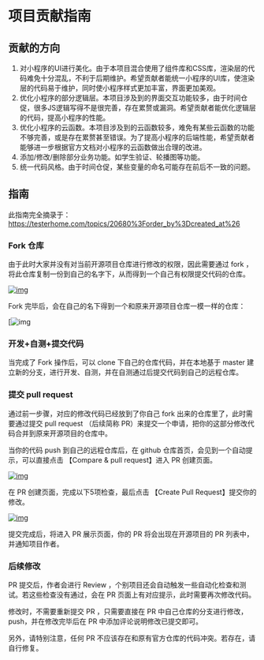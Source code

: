 # 项目贡献指南

## 贡献的方向

1. 对小程序的UI进行美化。由于本项目混合使用了组件库和CSS库，渲染层的代码难免十分混乱，不利于后期维护。希望贡献者能统一小程序的UI库，使渲染层的代码易于维护，同时使小程序样式更加丰富，界面更加美观。
2. 优化小程序的部分逻辑层。本项目涉及到的界面交互功能较多，由于时间仓促，很多JS逻辑写得不是很完善，存在累赘或漏洞。希望贡献者能优化逻辑层的代码，提高小程序的性能。
3. 优化小程序的云函数。本项目涉及到的云函数较多，难免有某些云函数的功能不够完善，或是存在累赘甚至错误。为了提高小程序的后端性能，希望贡献者能够进一步根据官方文档对小程序的云函数做出合理的改进。
4. 添加/修改/删除部分业务功能。如学生验证、轮播图等功能。
5. 统一代码风格。由于时间仓促，某些变量的命名可能存在前后不一致的问题。

## 指南

此指南完全摘录于：https://testerhome.com/topics/20680%3Forder_by%3Dcreated_at%26

### Fork 仓库

由于此时大家并没有对当前开源项目仓库进行修改的权限，因此需要通过 fork ，将此仓库复制一份到自己的名字下，从而得到一个自己有权限提交代码的仓库。

[![img](https://testerhome.com/uploads/photo/2019/f9797f26-e893-4768-8d5b-fb27b7fce0b4.png!large)](https://testerhome.com/uploads/photo/2019/f9797f26-e893-4768-8d5b-fb27b7fce0b4.png!large)

Fork 完毕后，会在自己的名下得到一个和原来开源项目仓库一模一样的仓库：

[![img](https://testerhome.com/uploads/photo/2019/1a586a0e-9dc9-4b6d-a140-45aa12899435.png!large)

### 开发+自测+提交代码

当完成了 Fork 操作后，可以 clone 下自己的仓库代码，并在本地基于 master 建立新的分支，进行开发、自测，并在自测通过后提交代码到自己的远程仓库。

### 提交 pull request

通过前一步骤，对应的修改代码已经放到了你自己 fork 出来的仓库里了，此时需要通过提交 pull request （后续简称 PR）来提交一个申请，把你的这部分修改代码合并到原来开源项目的仓库中。

当你的代码 push 到自己的远程仓库后，在 github 仓库首页，会见到一个自动提示，可以直接点击 【Compare & pull request】进入 PR 创建页面。

[![img](https://testerhome.com/uploads/photo/2019/7a2da1e7-5ca3-4a96-a62b-e930f47ccd2a.png!large)](https://testerhome.com/uploads/photo/2019/7a2da1e7-5ca3-4a96-a62b-e930f47ccd2a.png!large)

在 PR 创建页面，完成以下5项检查，最后点击 【Create Pull Request】提交你的修改。

[![img](https://testerhome.com/uploads/photo/2019/a9823009-9c12-4ff5-b747-582b641acc3d.png!large)](https://testerhome.com/uploads/photo/2019/a9823009-9c12-4ff5-b747-582b641acc3d.png!large)

提交完成后，将进入 PR 展示页面，你的 PR 将会出现在开源项目的 PR 列表中，并通知项目作者。

### 后续修改

PR 提交后，作者会进行 Review ，个别项目还会自动触发一些自动化检查和测试。若这些检查没有通过，会在 PR 页面上有对应提示，此时需要再次修改代码。

修改时，不需要重新提交 PR ，只需要直接在 PR 中自己仓库的分支进行修改，push，并在修改完毕后在 PR 中添加评论说明修改已提交即可。

另外，请特别注意，任何 PR 不应该存在和原有官方仓库的代码冲突。若存在，请自行修复。